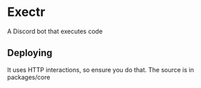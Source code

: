 # Exectr

A Discord bot that executes code

## Deploying

It uses HTTP interactions, so ensure you do that. The source is in packages/core
